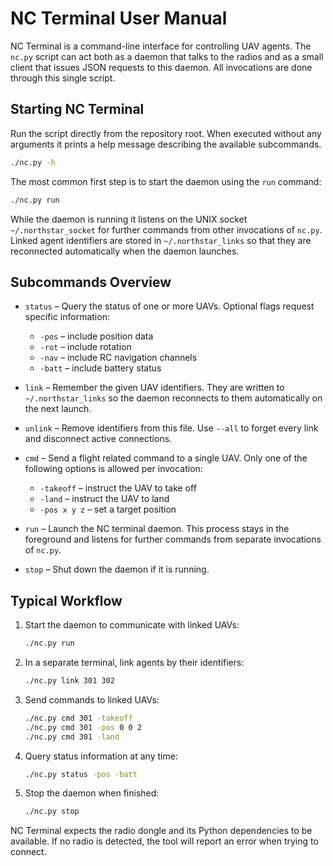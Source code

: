 # NC Terminal User Manual

NC Terminal is a command-line interface for controlling UAV agents.  The `nc.py`
script can act both as a daemon that talks to the radios and as a small client
that issues JSON requests to this daemon.  All invocations are done through this
single script.

## Starting NC Terminal

Run the script directly from the repository root.  When executed without any
arguments it prints a help message describing the available subcommands.

```bash
./nc.py -h
```

The most common first step is to start the daemon using the `run` command:

```bash
./nc.py run
```

While the daemon is running it listens on the UNIX socket
`~/.northstar_socket` for further commands from other invocations of `nc.py`.
Linked agent identifiers are stored in `~/.northstar_links` so that they are
reconnected automatically when the daemon launches.

## Subcommands Overview

* `status` – Query the status of one or more UAVs. Optional flags request specific information:
  * `-pos` – include position data
  * `-rot` – include rotation
  * `-nav` – include RC navigation channels
  * `-batt` – include battery status

* `link` – Remember the given UAV identifiers.  They are written to
  `~/.northstar_links` so the daemon reconnects to them automatically on the next
  launch.

* `unlink` – Remove identifiers from this file.  Use `--all` to forget every
  link and disconnect active connections.

* `cmd` – Send a flight related command to a single UAV. Only one of the following options is allowed per invocation:
  * `-takeoff` – instruct the UAV to take off
  * `-land` – instruct the UAV to land
  * `-pos x y z` – set a target position

* `run` – Launch the NC terminal daemon. This process stays in the foreground and listens for further commands from separate invocations of `nc.py`.

* `stop` – Shut down the daemon if it is running.

## Typical Workflow

1. Start the daemon to communicate with linked UAVs:
   ```bash
   ./nc.py run
   ```
2. In a separate terminal, link agents by their identifiers:
   ```bash
   ./nc.py link 301 302
   ```
3. Send commands to linked UAVs:
   ```bash
   ./nc.py cmd 301 -takeoff
   ./nc.py cmd 301 -pos 0 0 2
   ./nc.py cmd 301 -land
   ```
4. Query status information at any time:
   ```bash
   ./nc.py status -pos -batt
   ```
5. Stop the daemon when finished:
   ```bash
   ./nc.py stop
   ```

NC Terminal expects the radio dongle and its Python dependencies to be available. If no radio is detected, the tool will report an error when trying to connect.

